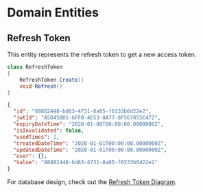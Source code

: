 # Domain Entities

## Refresh Token

This entity represents the refresh token to get a new access token.

```csharp
class RefreshToken 
{
    RefreshToken Create()
    void Refresh()
}
```

```json
{
  "id": "88882448-bd63-4731-8a05-f6333b6d22e2",
  "jwtId": "A5D45BD1-6FF0-4E53-8A77-8F567855E472",
  "expiryDateTime": "2020-01-08T00:00:00.0000000Z",
  "isInvalidated": false,
  "usedTimes": 2,
  "createdDateTime": "2020-01-01T00:00:00.0000000Z",
  "updatedDateTime": "2020-01-01T00:00:00.0000000Z",
  "user": {},
  "Value": "88882448-bd63-4731-8a05-f6333b6d22e2"
}
```

For database design, check out the [Refresh Token Diagram](../../database-diagrams/entities/Diagram.RefreshToken.md).